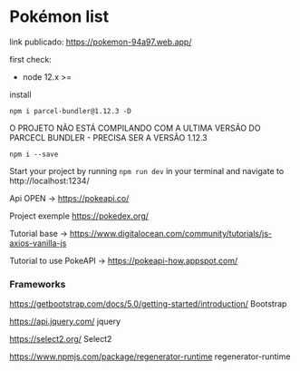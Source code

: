 # Pokémon list

link publicado: https://pokemon-94a97.web.app/

first check:

- node 12.x >=

install

`npm i parcel-bundler@1.12.3 -D`

O PROJETO NÃO ESTÁ COMPILANDO COM A ULTIMA VERSÃO DO PARCECL BUNDLER - PRECISA SER A VERSÃO 1.12.3

`npm i --save`

Start your project by running `npm run dev` in your terminal and navigate to
http://localhost:1234/

Api OPEN -> https://pokeapi.co/

Project exemple https://pokedex.org/

Tutorial base -> https://www.digitalocean.com/community/tutorials/js-axios-vanilla-js

Tutorial to use PokeAPI -> https://pokeapi-how.appspot.com/

### Frameworks

https://getbootstrap.com/docs/5.0/getting-started/introduction/ Bootstrap

https://api.jquery.com/ jquery

https://select2.org/ Select2

https://www.npmjs.com/package/regenerator-runtime regenerator-runtime

